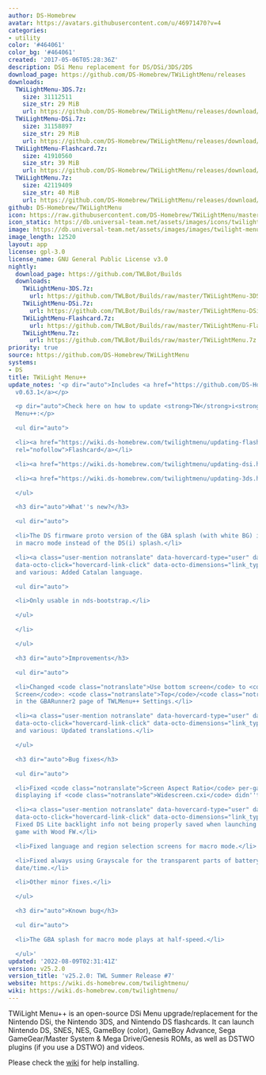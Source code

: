 ```yaml
---
author: DS-Homebrew
avatar: https://avatars.githubusercontent.com/u/46971470?v=4
categories:
- utility
color: '#464061'
color_bg: '#464061'
created: '2017-05-06T05:28:36Z'
description: DSi Menu replacement for DS/DSi/3DS/2DS
download_page: https://github.com/DS-Homebrew/TWiLightMenu/releases
downloads:
  TWiLightMenu-3DS.7z:
    size: 31112511
    size_str: 29 MiB
    url: https://github.com/DS-Homebrew/TWiLightMenu/releases/download/v25.2.0/TWiLightMenu-3DS.7z
  TWiLightMenu-DSi.7z:
    size: 31158897
    size_str: 29 MiB
    url: https://github.com/DS-Homebrew/TWiLightMenu/releases/download/v25.2.0/TWiLightMenu-DSi.7z
  TWiLightMenu-Flashcard.7z:
    size: 41910560
    size_str: 39 MiB
    url: https://github.com/DS-Homebrew/TWiLightMenu/releases/download/v25.2.0/TWiLightMenu-Flashcard.7z
  TWiLightMenu.7z:
    size: 42119409
    size_str: 40 MiB
    url: https://github.com/DS-Homebrew/TWiLightMenu/releases/download/v25.2.0/TWiLightMenu.7z
github: DS-Homebrew/TWiLightMenu
icon: https://raw.githubusercontent.com/DS-Homebrew/TWiLightMenu/master/booter/Twilight%2B%2B-animated%20icon-fix.gif
icon_static: https://db.universal-team.net/assets/images/icons/twilight-menu.png
image: https://db.universal-team.net/assets/images/images/twilight-menu.png
image_length: 12520
layout: app
license: gpl-3.0
license_name: GNU General Public License v3.0
nightly:
  download_page: https://github.com/TWLBot/Builds
  downloads:
    TWiLightMenu-3DS.7z:
      url: https://github.com/TWLBot/Builds/raw/master/TWiLightMenu-3DS.7z
    TWiLightMenu-DSi.7z:
      url: https://github.com/TWLBot/Builds/raw/master/TWiLightMenu-DSi.7z
    TWiLightMenu-Flashcard.7z:
      url: https://github.com/TWLBot/Builds/raw/master/TWiLightMenu-Flashcard.7z
    TWiLightMenu.7z:
      url: https://github.com/TWLBot/Builds/raw/master/TWiLightMenu.7z
priority: true
source: https://github.com/DS-Homebrew/TWiLightMenu
systems:
- DS
title: TWiLight Menu++
update_notes: '<p dir="auto">Includes <a href="https://github.com/DS-Homebrew/nds-bootstrap/releases/tag/v0.63.1">nds-bootstrap
  v0.63.1</a></p>

  <p dir="auto">Check here on how to update <strong>TW</strong>i<strong>L</strong>ight
  Menu++:</p>

  <ul dir="auto">

  <li><a href="https://wiki.ds-homebrew.com/twilightmenu/updating-flashcard.html"
  rel="nofollow">Flashcard</a></li>

  <li><a href="https://wiki.ds-homebrew.com/twilightmenu/updating-dsi.html" rel="nofollow">DSi</a></li>

  <li><a href="https://wiki.ds-homebrew.com/twilightmenu/updating-3ds.html" rel="nofollow">3DS</a></li>

  </ul>

  <h3 dir="auto">What''s new?</h3>

  <ul dir="auto">

  <li>The DS firmware proto version of the GBA splash (with white BG) is now used
  in macro mode instead of the DS(i) splash.</li>

  <li><a class="user-mention notranslate" data-hovercard-type="user" data-hovercard-url="/users/Epicpkmn11/hovercard"
  data-octo-click="hovercard-link-click" data-octo-dimensions="link_type:self" href="https://github.com/Epicpkmn11">@Epicpkmn11</a>
  and various: Added Catalan language.

  <ul dir="auto">

  <li>Only usable in nds-bootstrap.</li>

  </ul>

  </li>

  </ul>

  <h3 dir="auto">Improvements</h3>

  <ul dir="auto">

  <li>Changed <code class="notranslate">Use bottom screen</code> to <code class="notranslate">Display
  Screen</code>: <code class="notranslate">Top</code>/<code class="notranslate">Bottom</code>
  in the GBARunner2 page of TWLMenu++ Settings.</li>

  <li><a class="user-mention notranslate" data-hovercard-type="user" data-hovercard-url="/users/Epicpkmn11/hovercard"
  data-octo-click="hovercard-link-click" data-octo-dimensions="link_type:self" href="https://github.com/Epicpkmn11">@Epicpkmn11</a>
  and various: Updated translations.</li>

  </ul>

  <h3 dir="auto">Bug fixes</h3>

  <ul dir="auto">

  <li>Fixed <code class="notranslate">Screen Aspect Ratio</code> per-game setting
  displaying if <code class="notranslate">Widescreen.cxi</code> didn''t exist.</li>

  <li><a class="user-mention notranslate" data-hovercard-type="user" data-hovercard-url="/users/lifehackerhansol/hovercard"
  data-octo-click="hovercard-link-click" data-octo-dimensions="link_type:self" href="https://github.com/lifehackerhansol">@lifehackerhansol</a>:
  Fixed DS Lite backlight info not being properly saved when launching a flashcard
  game with Wood FW.</li>

  <li>Fixed language and region selection screens for macro mode.</li>

  <li>Fixed always using Grayscale for the transparent parts of battery, volume, and
  date/time.</li>

  <li>Other minor fixes.</li>

  </ul>

  <h3 dir="auto">Known bug</h3>

  <ul dir="auto">

  <li>The GBA splash for macro mode plays at half-speed.</li>

  </ul>'
updated: '2022-08-09T02:31:41Z'
version: v25.2.0
version_title: 'v25.2.0: TWL Summer Release #7'
website: https://wiki.ds-homebrew.com/twilightmenu/
wiki: https://wiki.ds-homebrew.com/twilightmenu/
---
```

TWiLight Menu++ is an open-source DSi Menu upgrade/replacement for the Nintendo DSi, the Nintendo 3DS, and Nintendo DS flashcards. It can launch Nintendo DS, SNES, NES, GameBoy (color), GameBoy Advance, Sega GameGear/Master System & Mega Drive/Genesis ROMs, as well as DSTWO plugins (if you use a DSTWO) and videos.

Please check the [wiki](https://wiki.ds-homebrew.com/twilightmenu/) for help installing.